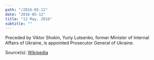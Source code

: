 ```yaml
---
path: "/2016-05-12"
date: "2016-05-12"
title: "12 May, 2016"
subtitle: ""
---
```


Preceded by Viktor Shokin, Yuriy Lutsenko, former Minister of Internal Affairs of Ukraine, is appointed Prosecutor General of Ukraine.

<span class="sources">

Source(s): [Wikipedia](https://en.wikipedia.org/wiki/Yuriy_Lutsenko)

</span>